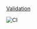 [Validation](https://avs-2307.github.io/CreditCardValidation/)

![CI](https://github.com/AVS-2307/CreditCardValidation/actions/workflows/web.yml/badge.svg)
